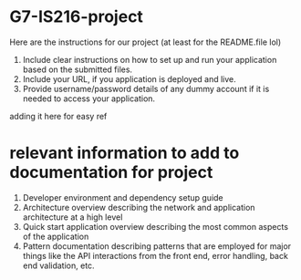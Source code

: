# G7-IS216-project

Here are the instructions for our project (at least for the README.file lol)<br>

1. Include clear instructions on how to set up and run your application based on the submitted files.<br>
2. Include your URL, if you application is deployed and live.<br>
3. Provide username/password details of any dummy account if it is needed to access your application.<br>

adding it here for easy ref

# relevant information to add to documentation for project

1. Developer environment and dependency setup guide 
2. Architecture overview describing the network and application architecture at a high level
3. Quick start application overview describing the most common aspects of the application
4. Pattern documentation describing patterns that are employed for major things like the API interactions from the front end, error handling, back end validation, etc.
   


